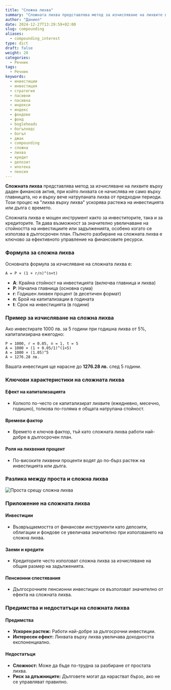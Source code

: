 ```yaml
---
title: "Сложна лихва"
summary: "Сложната лихва представлява метод за изчисляване на лихвите върху даден финансов актив, при който лихвата се начислява не само върху главницата, но и върху вече натрупаната лихва от предходни периоди"
author: "Даниел"
date: 2024-12-27T13:29:59+02:00
slug: compounding
aliases:
  - compounding_interest
type: dict
draft: false
weight: 20
categories:
  - Речник
tags:
  - Речник
keywords:
  - инвестиции
  - инвестиция
  - стратегия
  - пасивни
  - пасивна
  - индекси
  - индекс
  - фондове
  - фонд
  - bogleheads
  - богълхедс
  - богъл
  - джак
  - compounding
  - сложна
  - лихва
  - кредит
  - депозит
  - ипотека
  - пенсия
---
```


**Сложната лихва** представлява метод за изчисляване на лихвите върху даден финансов актив, при който лихвата се начислява не само върху главницата, но и върху вече натрупаната лихва от предходни периоди. Този процес на "лихва върху лихва" ускорява растежа на инвестицията или дълга с времето.

Сложната лихва е мощен инструмент както за инвеститорите, така и за кредиторите. Тя дава възможност за значително увеличаване на стойността на инвестициите или задълженията, особено когато се използва в дългосрочен план. Пълното разбиране на сложната лихва е ключово за ефективното управление на финансовите ресурси.

### Формула за сложна лихва

Основната формула за изчисляване на сложната лихва е:

```plaintext
A = P × (1 + r/n)^(n×t)
```

-   **A**: Крайна стойност на инвестицията (включва главница и лихва)
-   **P**: Начална главница (основна сума)
-   **r**: Годишен лихвен процент (в десетичен формат)
-   **n**: Брой на капитализации в годината
-   **t**: Срок на инвестицията (в години)

### Пример за изчисляване на сложна лихва

Ако инвестирате 1000 лв. за 5 години при годишна лихва от 5%, капитализирана ежегодно:

```plaintext
P = 1000, r = 0.05, n = 1, t = 5  
A = 1000 × (1 + 0.05/1)^(1×5)  
A = 1000 × (1.05)^5  
A ≈ 1276.28 лв.
```

Вашата инвестиция ще нарасне до **1276.28 лв.** след 5 години.

### Ключови характеристики на сложната лихва

#### Ефект на капитализацията

-   Колкото по-често се капитализират лихвите (ежедневно, месечно, годишно), толкова по-голяма е общата натрупана стойност.

#### Времеви фактор

-   Времето е ключов фактор, тъй като сложната лихва работи най-добре в дългосрочен план.

#### Роля на лихвения процент

-   По-високите лихвени проценти водят до по-бърз растеж на инвестицията или дълга.

### Разлика между проста и сложна лихва

![Проста срещу сложна лихва](/img/compounding-vs-interest-table.png)

### Приложение на сложната лихва

#### Инвестиции

-   Възвръщаемостта от финансови инструменти като депозити, облигации и фондове се увеличава значително при използването на сложна лихва.

#### Заеми и кредити

-   Кредиторите често използват сложна лихва за изчисляване на общия размер на задълженията.

#### Пенсионни спестявания

-   Дългосрочните пенсионни инвестиции се възползват значително от ефекта на сложната лихва.

### Предимства и недостатъци на сложната лихва

#### Предимства

-   **Ускорен растеж:** Работи най-добре за дългосрочни инвестиции.
-   **Интересен ефект:** Лихвата върху лихва увеличава доходността експоненциално.

#### **Недостатъци**

-   **Сложност:** Може да бъде по-трудна за разбиране от простата лихва.
-   **Риск за длъжниците:** Дълговете могат да нарастват бързо, ако не се управляват правилно.


